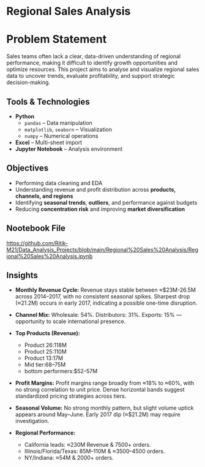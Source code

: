 # Regional Sales Analysis

# Problem Statement
Sales teams often lack a clear, data-driven understanding of regional performance, making it difficult to identify growth opportunities and optimize resources. This project aims to analyse and visualize regional sales data to uncover trends, evaluate profitability, and support strategic decision-making.


## Tools & Technologies
- **Python**
  - `pandas` – Data manipulation
  - `matplotlib`, `seaborn` – Visualization
  - `numpy` – Numerical operations
- **Excel** – Multi-sheet import
- **Jupyter Notebook** – Analysis environment

## Objectives
- Performing data cleaning and EDA 
- Understanding revenue and profit distribution across **products, channels, and regions**
- Identifying **seasonal trends**, **outliers**, and performance against budgets
- Reducing **concentration risk** and improving **market diversification**

## Nootebook File
https://github.com/Ritik-M21/Data_Analysis_Projects/blob/main/Regional%20Sales%20Analysis/Regional%20Sales%20Analysis.ipynb

## Insights
- **Monthly Revenue Cycle:** Revenue stays stable between ≈$23M-26.5M across 2014–2017, with no consistent seasonal spikes. Sharpest drop (≈21.2M) occurs in early 2017, indicating a possible one-time disruption.

- **Channel Mix:** Wholesale: 54%. Distributors: 31%. Exports: 15% — opportunity to scale international presence.

- **Top Products (Revenue):**
  - Product 26:118M
  - Product 25:110M
  - Product 13:17M
  - Mid tier:68–75M
  - bottom performers:$52–57M

- **Profit Margins:** Profit margins range broadly from ≈18% to ≈60%, with no strong correlation to unit price. Dense horizontal bands suggest standardized pricing strategies across tiers.

- **Seasonal Volume:** No strong monthly pattern, but slight volume uptick appears around May–June. Early 2017 dip (≈$21.2M) may require investigation.

- **Regional Performance:**
  - California leads: ≈230M Revenue & 7500+ orders.
  - Illinois/Florida/Texas: 85M–110M & ≈3500–4500 orders.
  - NY/Indiana: ≈54M & 2000+ orders.
